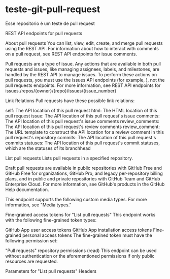 # teste-git-pull-request
Esse repositorio é um teste de pull request

REST API endpoints for pull requests

About pull requests
You can list, view, edit, create, and merge pull requests using the REST API. For information about how to interact with comments on a pull request, see REST API endpoints for issue comments.

Pull requests are a type of issue. Any actions that are available in both pull requests and issues, like managing assignees, labels, and milestones, are handled by the REST API to manage issues. To perform these actions on pull requests, you must use the issues API endpoints (for example, ), not the pull requests endpoints. For more information, see REST API endpoints for issues./repos/{owner}/{repo}/issues/{issue_number}

Link Relations
Pull requests have these possible link relations:

self: The API location of this pull request
html: The HTML location of this pull request
issue: The API location of this pull request's issue
comments: The API location of this pull request's issue comments
review_comments: The API location of this pull request's review comments
review_comment: The URL template to construct the API location for a review comment in this pull request's repository
commits: The API location of this pull request's commits
statuses: The API location of this pull request's commit statuses, which are the statuses of its branchhead

List pull requests
Lists pull requests in a specified repository.

Draft pull requests are available in public repositories with GitHub Free and GitHub Free for organizations, GitHub Pro, and legacy per-repository billing plans, and in public and private repositories with GitHub Team and GitHub Enterprise Cloud. For more information, see GitHub's products in the GitHub Help documentation.

This endpoint supports the following custom media types. For more information, see "Media types."

Fine-grained access tokens for "List pull requests"
This endpoint works with the following fine-grained token types:

GitHub App user access tokens
GitHub App installation access tokens
Fine-grained personal access tokens
The fine-grained token must have the following permission set:

"Pull requests" repository permissions (read)
This endpoint can be used without authentication or the aforementioned permissions if only public resources are requested.

Parameters for "List pull requests"
Headers
